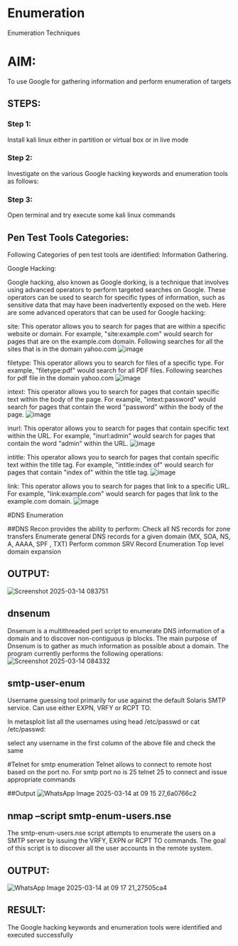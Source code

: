 # Enumeration
Enumeration Techniques

# AIM:
To use Google for gathering information and perform enumeration of targets

## STEPS:

### Step 1: 

Install kali linux either in partition or virtual box or in live mode

### Step 2:

Investigate on the various Google hacking keywords and enumeration tools as follows:


### Step 3:
Open terminal and try execute some kali linux commands

## Pen Test Tools Categories:  

Following Categories of pen test tools are identified:
Information Gathering.

Google Hacking:

Google hacking, also known as Google dorking, is a technique that involves using advanced operators to perform targeted searches on Google. These operators can be used to search for specific types of information, such as sensitive data that may have been inadvertently exposed on the web. Here are some advanced operators that can be used for Google hacking:

site: This operator allows you to search for pages that are within a specific website or domain. For example, "site:example.com" would search for pages that are on the example.com domain.
Following searches for all the sites that is in the domain yahoo.com
![image](https://github.com/user-attachments/assets/58216641-c0bd-4e89-a231-99faf7dbf9fc)


filetype: This operator allows you to search for files of a specific type. For example, "filetype:pdf" would search for all PDF files.
Following searches for pdf file in the domain yahoo.com
![image](https://github.com/user-attachments/assets/c11acf58-dcdf-43cb-9ca0-3d0fa7d2d75e)



intext: This operator allows you to search for pages that contain specific text within the body of the page. For example, "intext:password" would search for pages that contain the word "password" within the body of the page.
![image](https://github.com/user-attachments/assets/1318ee9f-e08d-4f22-b885-1b74cd05ea9d)


inurl: This operator allows you to search for pages that contain specific text within the URL. For example, "inurl:admin" would search for pages that contain the word "admin" within the URL.
![image](https://github.com/user-attachments/assets/fa009f86-18d4-46a7-97e4-c1ebbd4d3529)


intitle: This operator allows you to search for pages that contain specific text within the title tag. For example, "intitle:index of" would search for pages that contain "index of" within the title tag.
![image](https://github.com/user-attachments/assets/18f3bd31-bb7b-4e8e-a342-e6139b457800)

link: This operator allows you to search for pages that link to a specific URL. For example, "link:example.com" would search for pages that link to the example.com domain.
![image](https://github.com/user-attachments/assets/eba53b47-2d97-491e-96d7-40c3447b396a)

 
#DNS Enumeration



##DNS Recon
provides the ability to perform:
Check all NS records for zone transfers
Enumerate general DNS records for a given domain (MX, SOA, NS, A, AAAA, SPF , TXT)
Perform common SRV Record Enumeration
Top level domain expansion
## OUTPUT:
![Screenshot 2025-03-14 083751](https://github.com/user-attachments/assets/b469a9e2-c9f2-4751-9b52-db844701dd2f)







## dnsenum
Dnsenum is a multithreaded perl script to enumerate DNS information of a domain and to discover non-contiguous ip blocks. The main purpose of Dnsenum is to gather as much information as possible about a domain. The program currently performs the following operations:
![Screenshot 2025-03-14 084332](https://github.com/user-attachments/assets/a5af77d2-e56d-47cc-9aee-f5e550033a89)




## smtp-user-enum
Username guessing tool primarily for use against the default Solaris SMTP service. Can use either EXPN, VRFY or RCPT TO.


In metasploit list all the usernames using head /etc/passwd or cat /etc/passwd:

select any username in the first column of the above file and check the same


#Telnet for smtp enumeration
Telnet allows to connect to remote host based on the port no. For smtp port no is 25
telnet <host address> 25 to connect
and issue appropriate commands
  
 ##Output
 ![WhatsApp Image 2025-03-14 at 09 15 27_6a0766c2](https://github.com/user-attachments/assets/ea63da02-914b-47db-917d-eb350732032c)

 
  

## nmap –script smtp-enum-users.nse <hostname>

The smtp-enum-users.nse script attempts to enumerate the users on a SMTP server by issuing the VRFY, EXPN or RCPT TO commands. The goal of this script is to discover all the user accounts in the remote system.


## OUTPUT:
![WhatsApp Image 2025-03-14 at 09 17 21_27505ca4](https://github.com/user-attachments/assets/b0dc8bd8-1793-4f23-8f0a-7c18c374c4b5)




## RESULT:
The Google hacking keywords and enumeration tools were identified and executed successfully

